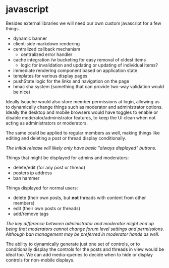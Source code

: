 
# javascript

Besides external libraries we will need our own custom javascript for a few things.

- dynamic banner
- client-side markdown rendering
- centralized callback mechanism
    - centralized error handler
- cache integration /w bucketing for easy removal of oldest items
    - logic for invalidation and updating or updating of individual items?
- immediate rendering component based on application state
- templates for various display pages
- pushState logic for the links and navigation on the page
- hmac sha system (something that can provide two-way validation would be nice)

Ideally lscache would also store member permissions at login, allowing us to dynamically change things such as moderator and administrator options.  Ideally the desktop and mobile browsers would have toggles to enable or disable moderator/administrator features, to keep the UI clean when not acting as administrators or moderators.

The same could be applied to regular members as well, making things like editing and deleting a post or thread display conditionally.

_The initial release will likely only have basic "always displayed" buttons._

Things that might be displayed for admins and moderators:

- delete/edit (for any post or thread)
- posters ip address
- ban hammer

Things displayed for normal users:

- delete (their own posts, but **not** threads with content from other members)
- edit (their own posts or threads)
- add/remove tags

_The key difference between administrator and moderator might end up being that moderators cannot change forum level settings and permissions.  Although ban management may be preferred in moderator hands as well._

The ability to dynamically generate just one set of controls, or to conditionally display the controls for the posts and threads in view would be ideal too.  We can add media-queries to decide when to hide or display controls for non-mobile displays.
